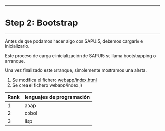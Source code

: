 ******************
# Step 2: Bootstrap
******************

Antes de que podamos hacer algo con SAPUI5, debemos cargarlo e inicializarlo.


Este proceso de carga e inicialización de SAPUI5 se llama bootstrapping o arranque.


Una vez finalizado este arranque, simplemente mostramos una alerta.

1. Se modifica el fichero [webapp/index.html](webapp/index.html)
2. Se crea el fichero [webapp/index.js](webapp/index.js)

| Rank | lenguajes de programación|
|-----|---------------|
|     1| abap              |
|     2| cobol             |
|     3| lisp            |
